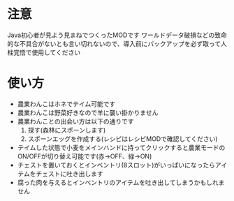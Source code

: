 # 注意
Java初心者が見よう見まねでつくったMODです
ワールドデータ破損などの致命的な不具合がないとも言い切れないので、導入前にバックアップを必ず取って人柱覚悟で使用してください

# 使い方
* 農業わんこはホネでテイム可能です
* 農業わんこは野菜好きなので羊に襲い掛かりません
* 農業わんことの出会い方は以下の通りです
   1. 探す(森林にスポーンします)
   2. スポーンエッグを作成する(レシピはレシピMODで確認してください)
* テイムした状態で小麦をメインハンドに持ってクリックすると農業モードのON/OFFが切り替え可能です(赤→OFF、緑→ON)
* チェストを置いておくとインベントリ(8スロット)がいっぱいになったらアイテムをチェストに吐き出します
* 腐った肉を与えるとインベントリのアイテムを吐き出してしまうかもしれません
